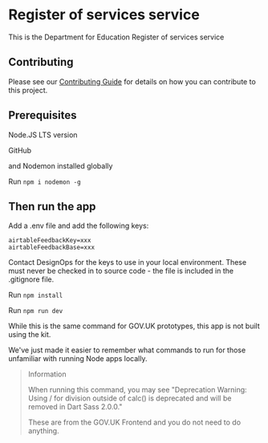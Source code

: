 # Register of services service

This is the Department for Education Register of services service

## Contributing
Please see our [Contributing Guide](CONTRIBUTING.md) for details on how you can contribute to this project.


## Prerequisites

Node.JS LTS version

GitHub

and Nodemon installed globally

Run `npm i nodemon -g`

## Then run the app

Add a .env file and add the following keys:

```
airtableFeedbackKey=xxx
airtableFeedbackBase=xxx
```
Contact DesignOps for the keys to use in your local environment. These must never be checked in to source code - the file is included in the .gitignore file.

Run `npm install`

Run `npm run dev`

While this is the same command for GOV.UK prototypes, this app is not built using the kit.

We've just made it easier to remember what commands to run for those unfamiliar with 
running Node apps locally.

> Information
>
> When running this command, you may see "Deprecation Warning: Using / for division outside of calc() is deprecated and will be removed in Dart Sass 2.0.0."
> 
> These are from the GOV.UK Frontend and you do not need to do anything.
